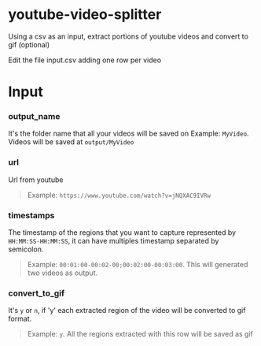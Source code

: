 # youtube-video-splitter
Using a csv as an input, extract portions of youtube videos and convert to gif (optional)


Edit the file input.csv adding one row per video


# Input
  ### output_name
  It's the folder name that all your videos will be saved on 
  Example: `MyVideo`. Videos will be saved at `output/MyVideo`
    
    
  ### url
  Url from youtube
  >Example: `https://www.youtube.com/watch?v=jNQXAC9IVRw`
    
    
  ### timestamps
  The timestamp of the regions that you want to capture represented by `HH:MM:SS-HH:MM:SS`, it can have multiples timestamp separated by semicolon. 
  >Example: `00:01:00-00:02-00;00:02:00-00:03:00`. This will generated two videos as output.
  
  
  ### convert_to_gif 
  It's `y` or `n`, if 'y' each extracted region of the video will be converted to gif format. 
  >Example: `y`. All the regions extracted with this row will be saved as gif
 
  
